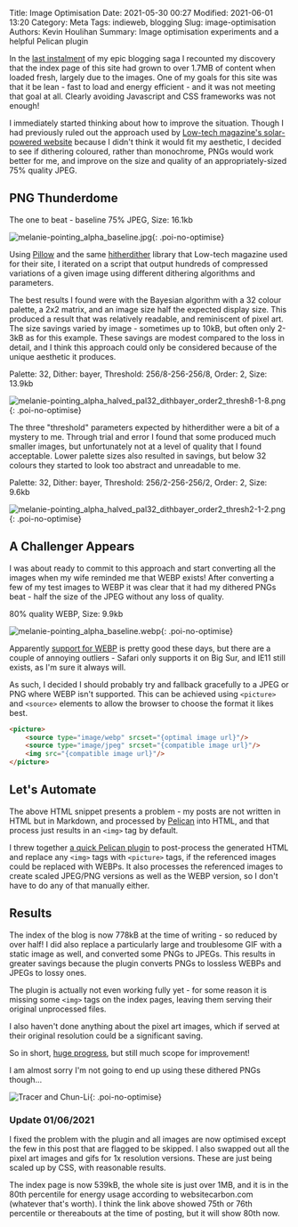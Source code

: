 Title: Image Optimisation
Date: 2021-05-30 00:27
Modified: 2021-06-01 13:20
Category: Meta
Tags: indieweb, blogging
Slug: image-optimisation
Authors: Kevin Houlihan
Summary: Image optimisation experiments and a helpful Pelican plugin

In the [last instalment]({filename}/energy-usage-update.md) of my epic blogging saga I recounted my discovery that the index page of this site had grown to over 1.7MB of content when loaded fresh, largely due to the images. One of my goals for this site was that it be lean - fast to load and energy efficient - and it was not meeting that goal at all. Clearly avoiding Javascript and CSS frameworks was not enough!

I immediately started thinking about how to improve the situation. Though I had previously ruled out the approach used by [Low-tech magazine's solar-powered website][lowtech] because I didn't think it would fit my aesthetic, I decided to see if dithering coloured, rather than monochrome, PNGs would work better for me, and improve on the size and quality of an appropriately-sized 75% quality JPEG.

## PNG Thunderdome

The one to beat - baseline 75% JPEG, Size: 16.1kb

![melanie-pointing_alpha_baseline.jpg]({static}/images/image-optimisation/melanie-pointing_alpha_baseline.jpg "melanie-pointing_alpha_baseline.jpg: 16.1kb"){: .poi-no-optimise}

Using [Pillow][pillow] and the same [hitherdither][hitherdither] library that Low-tech magazine used for their site, I iterated on a script that output hundreds of compressed variations of a given image using different dithering algorithms and parameters.

The best results I found were with the Bayesian algorithm with a 32 colour palette, a 2x2 matrix, and an image size half the expected display size. This produced a result that was relatively readable, and reminiscent of pixel art. The size savings varied by image - sometimes up to 10kB, but often only 2-3kB as for this example. These savings are modest compared to the loss in detail, and I think this approach could only be considered because of the unique aesthetic it produces.

Palette: 32, Dither: bayer, Threshold: 256/8-256-256/8, Order: 2, Size: 13.9kb

![melanie-pointing_alpha_halved_pal32_dithbayer_order2_thresh8-1-8.png]({static}/images/image-optimisation/melanie-pointing_alpha_halved_pal32_dithbayer_order2_thresh8-1-8.png "melanie-pointing_alpha_halved_pal32_dithbayer_order2_thresh8-1-8.png: 13.9kb"){: .poi-no-optimise}

The three "threshold" parameters expected by hitherdither were a bit of a mystery to me. Through trial and error I found that some produced much smaller images, but unfortunately not at a level of quality that I found acceptable. Lower palette sizes also resulted in savings, but below 32 colours they started to look too abstract and unreadable to me.

Palette: 32, Dither: bayer, Threshold: 256/2-256-256/2, Order: 2, Size: 9.6kb

![melanie-pointing_alpha_halved_pal32_dithbayer_order2_thresh2-1-2.png]({static}/images/image-optimisation/melanie-pointing_alpha_halved_pal32_dithbayer_order2_thresh2-1-2.png "melanie-pointing_alpha_halved_pal32_dithbayer_order2_thresh2-1-2.png: 9.6kb"){: .poi-no-optimise}

## A Challenger Appears

I was about ready to commit to this approach and start converting all the images when my wife reminded me that WEBP exists! After converting a few of my test images to WEBP it was clear that it had my dithered PNGs beat - half the size of the JPEG without any loss of quality.

80% quality WEBP, Size: 9.9kb

![melanie-pointing_alpha_baseline.webp]({static}/images/image-optimisation/melanie-pointing_alpha_baseline.webp "melanie-pointing_alpha_baseline.webp: 9.9kb"){: .poi-no-optimise}

Apparently [support for WEBP][webp-support] is pretty good these days, but there are a couple of annoying outliers - Safari only supports it on Big Sur, and IE11 still exists, as I'm sure it always will.

As such, I decided I should probably try and fallback gracefully to a JPEG or PNG where WEBP isn't supported. This can be achieved using `<picture>` and `<source>` elements to allow the browser to choose the format it likes best.

```html
<picture>
    <source type="image/webp" srcset="{optimal image url}"/>
    <source type="image/jpeg" srcset="{compatible image url}"/>
    <img src="{compatible image url}"/>
</picture>
```

## Let's Automate

The above HTML snippet presents a problem - my posts are not written in HTML but in Markdown, and processed by [Pelican][pelican] into HTML, and that process just results in an `<img>` tag by default.

I threw together [a quick Pelican plugin][plugin] to post-process the generated HTML and replace any `<img>` tags with `<picture>` tags, if the referenced images could be replaced with WEBPs. It also processes the referenced images to create scaled JPEG/PNG versions as well as the WEBP version, so I don't have to do any of that manually either.

## Results

The index of the blog is now 778kB at the time of writing - so reduced by over half! I did also replace a particularly large and troublesome GIF with a static image as well, and converted some PNGs to JPEGs. This results in greater savings because the plugin converts PNGs to lossless WEBPs and JPEGs to lossy ones.

The plugin is actually not even working fully yet - for some reason it is missing some `<img>` tags on the index pages, leaving them serving their original unprocessed files.

I also haven't done anything about the pixel art images, which if served at their original resolution could be a significant saving.

So in short, [huge progress][website-carbon], but still much scope for improvement!

I am almost sorry I'm not going to end up using these dithered PNGs though...

![Tracer and Chun-Li]({static}/images/image-optimisation/tracer_alpha_halved_pal32_dithbayer_order2_thresh8-1-8.png "Wow looks like videogams"){: .poi-no-optimise}

### Update 01/06/2021

I fixed the problem with the plugin and all images are now optimised except the few in this post that are flagged to be skipped. I also swapped out all the pixel art images and gifs for 1x resolution versions. These are just being scaled up by CSS, with reasonable results.

The index page is now 539kB, the whole site is just over 1MB, and it is in the 80th percentile for energy usage according to websitecarbon.com (whatever that's worth). I think the link above showed 75th or 76th percentile or thereabouts at the time of posting, but it will show 80th now.

[pelican]: https://blog.getpelican.com/ "Pelican static site generator"
[plugin]: https://github.com/khoulihan/pelican-optimise-images "pelican-optimise-images plugin"
[webp-support]: https://caniuse.com/?search=webp "WEBP support"
[hitherdither]: https://github.com/hbldh/hitherdither "hitherdither library"
[pillow]: https://python-pillow.org/ "Pillow"
[lowtech]: https://solar.lowtechmagazine.com/about.html "Low-tech magazine solar powered web site"
[website-carbon]: https://www.websitecarbon.com/website/blog-hyperlinkyourheart-com/ "76th percentile for energy efficiency"
